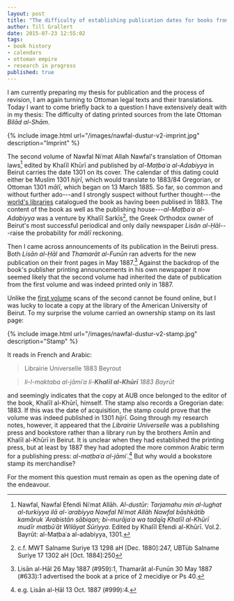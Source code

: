 ```yaml
---
layout: post
title: "The difficulty of establishing publication dates for books from late Ottoman *Bilād al-Shām*"
author: Till Grallert
date: 2015-07-23 12:55:02
tags:
- book history
- calendars
- ottoman empire
- research in progress
published: true
---
```


I am currently preparing my thesis for publication and the process of revision, I am again turning to Ottoman legal texts and their translations. Today I want to come briefly back to a question I have extensively dealt with in my thesis: The difficulty of dating printed sources from the late Ottoman *Bilād al-Shām*. 

{% include image.html url="/images/nawfal-dustur-v2-imprint.jpg" description="Imprint" %}

The second volume of Nawfal Niʿmat Allah Nawfal's translation of Ottoman laws[^2] edited by Khalīl Khūrī and published by *al-Maṭbaʿa al-Adabiyya* in Beirut carries the date 1301 on its cover. The calendar of this dating could either be Muslim 1301 *hijrī*, which would translate to 1883/84 Gregorian, or Ottoman 1301 *mālī*, which began on 13 March 1885. So far, so common and without further ado---and I strongly suspect without further thought---the [world's libraries](http://www.worldcat.org/oclc/11351292/editions?editionsView=true&referer=di "link to wordcat") catalogued the book as having been publised in 1883. The content of the book as well as the publishing house---*al-Maṭbaʿa al-Adabiyya* was a venture by Khalīl Sarkīs[^4], the Greek Orthodox owner of Beirut's most successful periodical and only daily newspaper <!-- was it already a daily in 1887? --> *Lisān al-Ḥāl*---raise the probability for *mālī* reckoning. 

Then I came across announcements of its publication in the Beiruti press. Both *Lisān al-Ḥāl* and *Thamarāt al-Funūn* ran adverts for the new publication on their front pages in May 1887.[^3] Against the backdrop of the book's publisher printing announcements in his own newspaper it now seemed likely that the second volume had inherited the date of publication from the first volume and was indeed printed only in 1887. 

Unlike the [first volume](http://hdl.handle.net/2027/inu.30000088981760) scans of the second cannot be found online, but I was lucky to locate a copy at the  library of the American University of Beirut. To my surprise the volume carried an ownership stamp on its last page:

{% include image.html url="/images/nawfal-dustur-v2-stamp.jpg" description="Stamp" %}

It reads in French and Arabic:

>Librairie Universelle 1883 Beyrout

>*li-l-maktaba al-jāmiʿa li-**Khalīl al-Khūrī** 1883 Bayrūt*

and seemingly indicates that the copy at AUB once belonged to the editor of the book, Khalīl al-Khūrī, himself. The stamp also records a Gregorian date: 1883. If this was the date of acquisition, the stamp could prove that the volume was indeed published in 1301 *hijrī*. Going through my research notes, however, it appeared that the *Librairie Universelle* was a publishing press and bookstore rather than a library run by the brothers Amīn and Khalīl al-Khūrī in Beirut. It is unclear when they had established the printing press, but at least by 1887 they had adopted the more common Arabic term for a publishing press: *al-maṭbaʿa al-jāmiʿ*.[^1] But why would a bookstore stamp its merchandise?

For the moment this question must remain as open as the opening date of the endeavour.

[^1]: e.g. Lisān al-Ḥāl 13 Oct. 1887 (#999):4.
[^2]: Nawfal, Nawfal Efendi Niʿmat Allāh. *Al-dustūr: Tarjamahu min al-lughat al-turkiyya ilā al-ʿarabiyya Nawfal Niʿmat Allāh Nawfal bāshkātib kamāruk ʿArabistān sābiqan; bi-murājaʿa wa tadqīq Khalīl al-Khūrī mudīr maṭbūʿāt Wilāyat Sūriyya*. Edited by Khalīl Efendi al-Khūrī. Vol.2. Bayrūt: al-Maṭbaʿa al-adabiyya, 1301.
[^3]: Lisān al-Hāl 26 May 1887 (#959):1, Thamarāt al-Funūn 30 May 1887 (#633):1 advertised the book at a price of 2 mecidiye or Ps 40.
[^4]: c.f. MWT Salname Suriye 13 1298 aH [Dec. 1880]:247, UBTüb Salname Suriye 17 1302 aH [Oct. 1884]:250